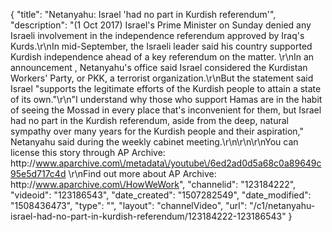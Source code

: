 {
    "title": "Netanyahu: Israel 'had no part in Kurdish referendum'",
    "description": "(1 Oct 2017) Israel's Prime Minister on Sunday denied any Israeli involvement in the independence referendum approved by Iraq's Kurds.\r\nIn mid-September, the Israeli leader said his country supported Kurdish independence ahead of a key referendum on the matter. \r\nIn an announcement , Netanyahu's office said Israel considered the Kurdistan Workers' Party, or PKK, a terrorist organization.\r\nBut the statement said Israel \"supports the legitimate efforts of the Kurdish people to attain a state of its own.\"\r\n\"I understand why those who support Hamas are in the habit of seeing the Mossad in every place that's inconvenient for them, but Israel had no part in the Kurdish referendum, aside from the deep, natural sympathy over many years for the Kurdish people and their aspiration,\"  Netanyahu said during the weekly cabinet meeting.\r\n\r\n\r\nYou can license this story through AP Archive: http:\/\/www.aparchive.com\/metadata\/youtube\/6ed2ad0d5a68c0a89649c95e5d717c4d \r\nFind out more about AP Archive: http:\/\/www.aparchive.com\/HowWeWork",
    "channelid": "123184222",
    "videoid": "123186543",
    "date_created": "1507282549",
    "date_modified": "1508436473",
    "type": "",
    "layout": "channelVideo",
    "url": "\/c1\/netanyahu-israel-had-no-part-in-kurdish-referendum\/123184222-123186543"
}